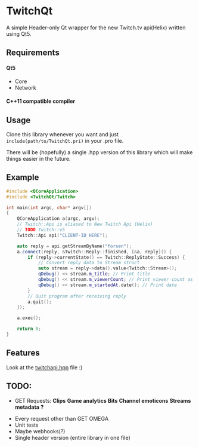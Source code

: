 # TwitchQt

A simple Header-only Qt wrapper for the new Twitch.tv api(Helix) written using Qt5.

## Requirements
#### Qt5
- Core
- Network
#### C++11 compatible compiler

## Usage
Clone this library whenever you want and just `include(path/to/TwitchQt.pri)` in your .pro file. 

There will be (hopefully) a single .hpp version of this library which will make things easier in the future.

## Example
```cpp
#include <QCoreApplication>
#include <TwitchQt/Twitch>

int main(int argc, char* argv[])
{
    QCoreApplication a(argc, argv);
	// Twitch::Api is aliased to New Twitch Api (Helix)
	// TODO Twitch::v5 
    Twitch::Api api("CLIENT-ID HERE");

    auto reply = api.getStreamByName("forsen");
    a.connect(reply, &Twitch::Reply::finished, [&a, reply]() {
        if (reply->currentState() == Twitch::ReplyState::Success) {
            // Convert reply data to Stream struct
            auto stream = reply->data().value<Twitch::Stream>();
            qDebug() << stream.m_title; // Print title
            qDebug() << stream.m_viewerCount; // Print viewer count as int
            qDebug() << stream.m_startedAt.date(); // Print date
        }
        // Quit program after receiving reply
        a.quit();
    });

    a.exec();

    return 0;
}

```

## Features
Look at the [twitchapi.hpp](https://github.com/jkbz64/TwitchQt/blob/master/TwitchQt/twitchapi.hpp) file :)

## TODO:
- GET Requests:
  **Clips**
  **Game analytics**
  **Bits**
  **Channel emoticons**
  **Streams metadata**
  **?**
* Every request other than GET OMEGA
* Unit tests
* Maybe webhooks(?)
* Single header version (entire library in one file) 
